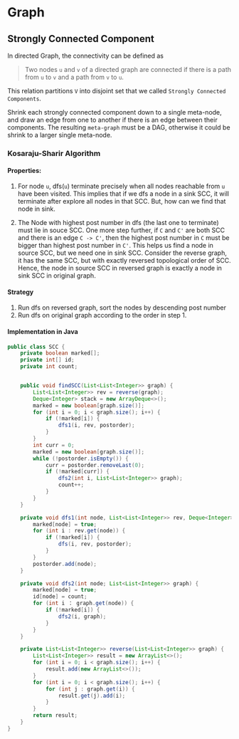 # Graph

## Strongly Connected Component

In directed Graph, the connectivity can be defined as

> Two nodes `u` and `v` of a directed graph are connected if there is a path from `u` to `v` and a path from `v` to `u`.

This relation partitions `V` into disjoint set that we called `Strongly Connected Components`.

Shrink each strongly connected component down to a single meta-node, and draw an edge from one to another if there is an edge between their components. The resulting `meta-graph` must be a DAG, otherwise it could be shrink to a larger single meta-node.

### Kosaraju-Sharir Algorithm

#### Properties: 

1. For node `u`, dfs(`u`) terminate precisely when all nodes reachable from `u` have been visited. 
   This implies that if we dfs a node in a sink SCC, it will terminate after explore all nodes in that SCC. But, how can we find that node in sink.

2. The Node with highest post number in dfs (the last one to terminate) must lie in souce SCC. One more step further, if `C` and `C'` are both SCC and there is an edge `C -> C'`, then the highest post number in `C` must be bigger than highest post number in `C'`.
   This helps us find a node in source SCC, but we need one in sink SCC. Consider the reverse graph, it has the same SCC, but with exactly reversed topological order of SCC. Hence, the node in source SCC in reversed graph is exactly a node in sink SCC in original graph.

#### Strategy

1. Run dfs on reversed graph, sort the nodes by descending post number
2. Run dfs on original graph according to the order in step 1.

#### Implementation in Java

```java
public class SCC {
    private boolean marked[];
    private int[] id;
    private int count;


    public void findSCC(List<List<Integer>> graph) {
        List<List<Integer>> rev = reverse(graph);
        Deque<Integer> stack = new ArrayDeque<>();
        marked = new boolean[graph.size()];
        for (int i = 0; i < graph.size(); i++) {
            if (!marked[i]) {
                dfs1(i, rev, postorder);
            }
        }
        int curr = 0;
        marked = new boolean[graph.size()];
        while (!postorder.isEmpty()) {
            curr = postorder.removeLast(0);
            if (!marked[curr]) {
                dfs2(int i, List<List<Integer>> graph);
                count++;
            }
        }
    }

    private void dfs1(int node, List<List<Integer>> rev, Deque<Integer> postorder) {
        marked[node] = true;
        for (int i : rev.get(node)) {
            if (!marked[i]) {
                dfs(i, rev, postorder);
            }
        }
        postorder.add(node);
    }

    private void dfs2(int node; List<List<Integer>> graph) {
        marked[node] = true;
        id[node] = count;
        for (int i ： graph.get(node)) {
            if (!marked[i]) {
                dfs2(i, graph);
            }
        }
    }

    private List<List<Integer>> reverse(List<List<Integer>> graph) {
        List<List<Integer>> result = new ArrayList<>();
        for (int i = 0; i < graph.size(); i++) {
            result.add(new ArrayList<>());
        }
        for (int i = 0; i < graph.size(); i++) {
            for (int j : graph.get(i)) {
                result.get(j).add(i);
            }
        }
        return result;
    }
}
```